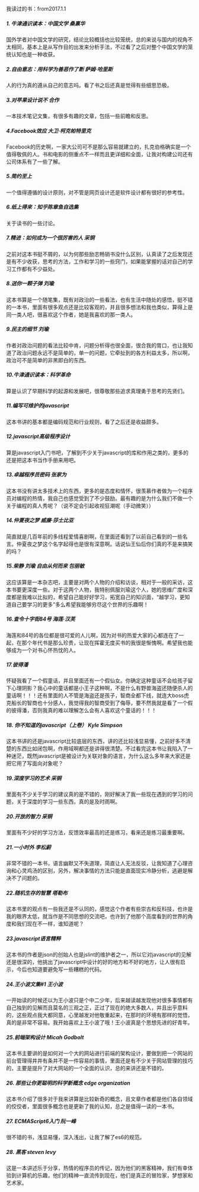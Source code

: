 我读过的书：from2017.1.1

##### 1. 牛津通识读本：中国文学  桑禀华

国外学者对中国文学的研究，结论比较概括也比较笼统，总的来说与国内的视角不太相同，基本上是从写作目的出发来分析手法，不过看了之后对整个中国文学的笼统认知也是一种收获。

##### 2.自由意志：用科学为善恶作了断 萨姆·哈里斯
人的行为真的遵从自己的意志吗。看了书之后还真是觉得有些细思恐极。

##### 3.对苹果设计说不  合作
一本技术笔记文集，有很多有趣的文章，包括一些前瞻和反思。

##### 4.Facebook效应 大卫·柯克帕特里克
Facebook的历史啊，一家大公司可不是那么容易就建立的，扎克伯格确实是一个值得敬佩的人。书和电影的侧重点不一样而且更详细和全面，让我对构建公司还有公司体系有了一些了解。

##### 5.简约至上
一个值得遵循的设计原则，对不管是网页设计还是软件设计都有很好的参考性。

##### 6.纸上得来：知乎陈章鱼自选集
关于读书的一些讨论。

##### 7.精进：如何成为一个很厉害的人  采铜
之前对这本书挺不屑的，以为何那些励志畅销书没什么区别，认真读了之后发现还是有不少收获，思考的方法，工作和学习的一些窍门，如果能掌握的话对自己的学习工作都有不少益处。

##### 8.送你一颗子弹  刘瑜
这本书算是一个随笔集，既有对政治的一些看法，也有生活中随处的感悟，挺不错的一本书，里面有很多观点还是比较客观的，并且很多想法和我也类似，算得上是同一类人吧，很喜欢这个作者，她是我喜欢的那一类人。

##### 9.民主的细节  刘瑜
作者对政治问题的看法比较中肯，问题分析得也很全面，很合我的胃口，也让我知道了政治问题永远不是简单的，单一的问题，它牵扯到的各方利益太多，所以啊，政治可不是简单的非黑即白的东西。

##### 10.牛津通识读本：科学革命
算是认识了早期科学的起源和发展吧，很尊敬那些追求真理勇于思考的先贤们。

##### 11.编写可维护的javascript
这本书讲的基本都是编码规范和行业规则，看了之后还是收益颇多。

##### 12.javascript高级程序设计
算是javascript入门书吧，了解到不少关于javascript的库和作用之类的，更多的还是把这本书当作手册来用吧。

##### 13.卓越程序员密码  张家为
 这本书没有讲太多技术上的东西，更多的是态度和情怀，很羡慕作者做为一个程序员对编程的热情，我自己也感觉受到了不少鼓励。最有趣的是为什么我们不做一个关于编程的真人秀呢？（说不定会引起收视狂潮呢（手动微笑））

##### 14.仲夏夜之梦 威廉·莎士比亚
简直就是几百年前的多线程爱情喜剧啊，在里面还看到了以前自己看到的一些名言。仲夏夜之梦这个名字起得也是很有深意啊。话说仙王仙后你们真的不是来搞笑的吗？

##### 15.柴静 刘瑜 自由从何而来  包丽敏
这应该算是一本杂志吧，主要是对两个人物的介绍和访谈，相对于一般的采访，这本书要更深度一些。对于这两个人物，我特别佩服刘瑜这个人，她的思维广度和深度都是我难以比拟的，希望自己能好好学习，拓宽自己的知识面，“越学习，更知道自己要学习的更多”多么希望我能够穷尽这个世界的乐趣啊！

##### 16.查令十字街84号  海莲·汉芙
海莲和84号的各位都是很可爱的人儿啊，因为对书的热爱大家的心都连在了一起，在那个年代书是那么珍贵，让现在挥霍无度买书的我很是惭愧啊。希望我也能够成为一个对书心怀热忱的人。

##### 17.彼得潘
怀疑我看了一个假童话，并且里面还有一个假仙女。你确定这种童话不会给孩子留下心理阴影？我心中的童话都是小王子这种啊，不是什么有野兽海盗还随便杀人的童话啊！！！还有里面的人不管是海盗还是孩子，智商全都下线，就连大boss虎克船长的智商也十分感人，我觉得我的智商受到了侮辱，要不然我就是看了一个假的彼得潘，否则我真的难以理解怎么会有人喜欢这个童话的！！！

##### 18. 你不知道的javascript（上卷）  Kyle Simpson
这本书讲的还是javascript比较底层的东西，讲的还比较浅显易懂，之前好多不清楚的东西比如闭包啊，作用域啊都还是讲得很清楚。不过看完这本书让我陷入了一种迷茫，既然javascript是被设计为关联对象的语言，为什么这么多年来大家还是把它用了写面向对象呢？

##### 19.深度学习的艺术  采铜
里面有不少关于学习的建议真的是不错的，刚好解决了我一些现在遇到的学习的问题，关于深度的学习一些东西，真的是及时雨啊。

##### 20.开放的智力 采铜
里面有不少好的学习方法，反馈效率最高的还是练习，看来还是练习最重要啊。

##### 21.一小时外   李松蔚
非常不错的一本书，语言幽默又不失道理，简直让人无法反驳，让我知道了心理咨询和心灵鸡汤的区别，另外，解决事情的方法只能是直面现实冷静分析，逃避是解决不了问题的。

##### 22.随机生存的智慧  塔勒布
这本书里的观点有一些我还是不认同的，感觉这个作者有些崇古和反科技，也许是我的眼界太低，就当作是不同思想的交流吧，也许到了他那个高度看到的世界的角度和我们现在不一样，谁知道呢？

##### 23.javascript语言精粹
这本书的作者是json的创始人也是jslint的维护者之一，所以它对javascript的见解还是很深的，他挑出了javascript中设计的好的地方和不好的地方，让人很有启示，今后也知道要避免写一些糟糕的代码。

##### 24.王小波文集#1  王小波
一开始读的时候还以为王小波只是个中二少年，后来越读越发现他对很多事情都有自己独到的见解而且莫名的三观之正，正过了现在的绝大多数人，并且出乎意料的，这些观点我大都同意，心里越发对他敬重起来，在那时的环境有那样的觉悟，真的是非常不容易。我开始喜欢上王小波了哦！王小波真是个思想先进的好青年。

##### 25.前端架构设计 Micah Godbolt
这本书主要讲的是如何对一个大的网站进行前端的架构设计，要做到把一个网站的前台管理得井井有条并不是一件容易的事情，里面还是有不少关于网站管理的技巧的，主要是提升了对大网站的一个全面的认识，总的来讲还是不错的。

##### 26. 那些让你更聪明的科学新概念  edge organization
这本书介绍了很多对于我来讲算是比较新奇的概念，且文章作者都是他们各自领域的佼佼者，里面很多概念也是更新了我的认知，总之是值得一读的一本书。

##### 27. ECMAScript6入门 阮一峰
很不错的书，浅显易懂，深入浅出，让我了解了es6的规范。
##### 28. 黑客 steven levy
这是一本讲述乐于分享，热情的程序员的传记，因为他们的黑客精神，我们有幸体验到计算机的乐趣，他们的精神一直流传到现在，他们是真正的冒险家，梦想家和艺术家。
